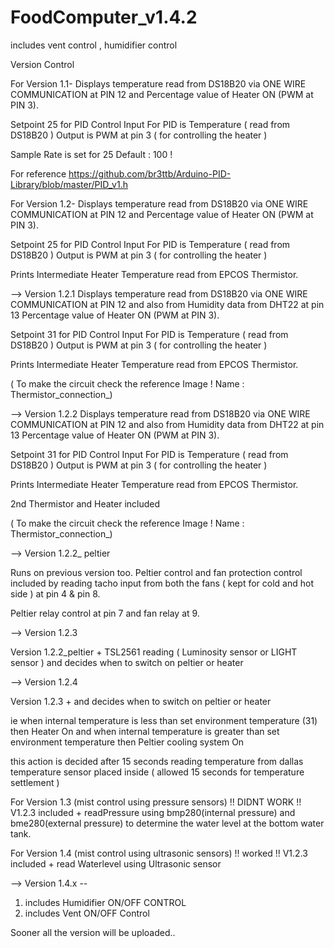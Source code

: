 # FoodComputer_v1.4.2
includes vent control , humidifier control 


Version Control 

For Version 1.1-
Displays temperature read from DS18B20 via ONE WIRE COMMUNICATION at PIN 12 and
Percentage value of Heater ON (PWM at PIN 3).

Setpoint 25 for PID Control
Input For PID is Temperature ( read from DS18B20 )
Output is PWM at pin 3 ( for controlling the heater )

Sample Rate is set for 25 
Default : 100 !

For reference https://github.com/br3ttb/Arduino-PID-Library/blob/master/PID_v1.h


For Version 1.2-
Displays temperature read from DS18B20 via ONE WIRE COMMUNICATION at PIN 12 and
Percentage value of Heater ON (PWM at PIN 3).

Setpoint 25 for PID Control
Input For PID is Temperature ( read from DS18B20 )
Output is PWM at pin 3 ( for controlling the heater )

Prints Intermediate Heater Temperature read from EPCOS Thermistor.


--> Version 1.2.1
Displays temperature read from DS18B20 via ONE WIRE COMMUNICATION at PIN 12 and also from Humidity data from DHT22 at pin 13 
Percentage value of Heater ON (PWM at PIN 3).

Setpoint 31 for PID Control
Input For PID is Temperature ( read from DS18B20 )
Output is PWM at pin 3 ( for controlling the heater )

Prints Intermediate Heater Temperature read from EPCOS Thermistor.

( To make the circuit check the reference Image ! Name : Thermistor_connection_)


--> Version 1.2.2
Displays temperature read from DS18B20 via ONE WIRE COMMUNICATION at PIN 12 and also from Humidity data from DHT22 at pin 13 
Percentage value of Heater ON (PWM at PIN 3).

Setpoint 31 for PID Control
Input For PID is Temperature ( read from DS18B20 )
Output is PWM at pin 3 ( for controlling the heater )

Prints Intermediate Heater Temperature read from EPCOS Thermistor.

2nd Thermistor and Heater included

( To make the circuit check the reference Image ! Name : Thermistor_connection_)

--> Version 1.2.2_ peltier

Runs on previous version too.
Peltier control and fan protection control included by reading tacho input from both the fans ( kept for cold and hot side ) at pin 4 & pin 8.

Peltier relay control at pin 7 and fan relay at 9.


--> Version 1.2.3

Version 1.2.2_peltier + TSL2561 reading ( Luminosity sensor or LIGHT sensor )
and 
decides when to switch on peltier or heater


--> Version 1.2.4

Version 1.2.3 + and 
decides when to switch on peltier or heater

ie when internal temperature is less than set environment temperature (31) then Heater On
and 
when internal temperature is greater than set environment temperature then Peltier cooling system On

this action is decided after 15 seconds reading temperature from dallas temperature sensor placed inside
( allowed 15 seconds for temperature settlement )

For Version 1.3 (mist control using pressure sensors) !! DIDNT WORK !!
V1.2.3 included + readPressure using bmp280(internal pressure) and bme280(external pressure) to determine the water level
at the bottom water tank.

For Version 1.4 (mist control using ultrasonic sensors) !! worked !!
V1.2.3 included + read Waterlevel using Ultrasonic sensor 


--> Version 1.4.x --
1) includes Humidifier ON/OFF CONTROL
2) includes Vent ON/OFF Control

Sooner all the version will be uploaded.. 
